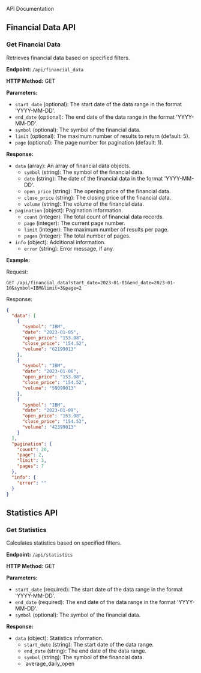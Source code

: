 API Documentation

## Financial Data API

### Get Financial Data

Retrieves financial data based on specified filters.

**Endpoint:** `/api/financial_data`

**HTTP Method:** GET

**Parameters:**

- `start_date` (optional): The start date of the data range in the format 'YYYY-MM-DD'.
- `end_date` (optional): The end date of the data range in the format 'YYYY-MM-DD'.
- `symbol` (optional): The symbol of the financial data.
- `limit` (optional): The maximum number of results to return (default: 5).
- `page` (optional): The page number for pagination (default: 1).

**Response:**

- `data` (array): An array of financial data objects.
  - `symbol` (string): The symbol of the financial data.
  - `date` (string): The date of the financial data in the format 'YYYY-MM-DD'.
  - `open_price` (string): The opening price of the financial data.
  - `close_price` (string): The closing price of the financial data.
  - `volume` (string): The volume of the financial data.
- `pagination` (object): Pagination information.
  - `count` (integer): The total count of financial data records.
  - `page` (integer): The current page number.
  - `limit` (integer): The maximum number of results per page.
  - `pages` (integer): The total number of pages.
- `info` (object): Additional information.
  - `error` (string): Error message, if any.

**Example:**

Request:

```
GET /api/financial_data?start_date=2023-01-01&end_date=2023-01-10&symbol=IBM&limit=3&page=2
```

Response:

```json
{
  "data": [
    {
      "symbol": "IBM",
      "date": "2023-01-05",
      "open_price": "153.08",
      "close_price": "154.52",
      "volume": "62199013"
    },
    {
      "symbol": "IBM",
      "date": "2023-01-06",
      "open_price": "153.08",
      "close_price": "154.52",
      "volume": "59099013"
    },
    {
      "symbol": "IBM",
      "date": "2023-01-09",
      "open_price": "153.08",
      "close_price": "154.52",
      "volume": "42399013"
    }
  ],
  "pagination": {
    "count": 20,
    "page": 2,
    "limit": 3,
    "pages": 7
  },
  "info": {
    "error": ""
  }
}
```

## Statistics API

### Get Statistics

Calculates statistics based on specified filters.

**Endpoint:** `/api/statistics`

**HTTP Method:** GET

**Parameters:**

- `start_date` (required): The start date of the data range in the format 'YYYY-MM-DD'.
- `end_date` (required): The end date of the data range in the format 'YYYY-MM-DD'.
- `symbol` (optional): The symbol of the financial data.

**Response:**

- `data` (object): Statistics information.
  - `start_date` (string): The start date of the data range.
  - `end_date` (string): The end date of the data range.
  - `symbol` (string): The symbol of the financial data.
  - `average_daily_open